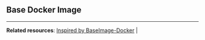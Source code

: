 ## Base Docker Image



-----------------------------------------

**Related resources**:
  [Inspired by BaseImage-Docker](http://phusion.github.io/baseimage-docker/) |
